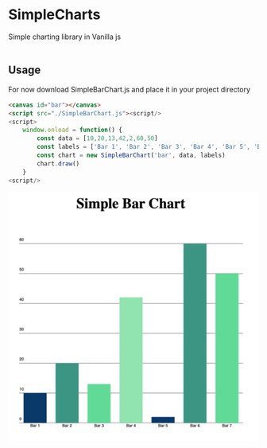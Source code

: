 # SimpleCharts
Simple charting library in Vanilla js <br><br>

## Usage
For now download SimpleBarChart.js and place it in your project directory
```html
<canvas id="bar"></canvas>
<script src="./SimpleBarChart.js"><script/>
<script>
    window.onload = function() {
        const data = [10,20,13,42,2,60,50]
        const labels = ['Bar 1', 'Bar 2', 'Bar 3', 'Bar 4', 'Bar 5', 'Bar 6', 'Bar 7']
        const chart = new SimpleBarChart('bar', data, labels)
        chart.draw()
    }
<script/>
```

![blankBar](./img/simpleBar.png)